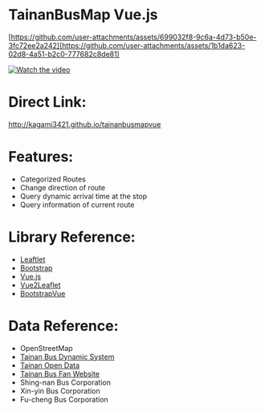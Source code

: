 TainanBusMap Vue.js
============
[https://github.com/user-attachments/assets/699032f8-9c6a-4d73-b50e-3fc72ee2a242](https://github.com/user-attachments/assets/1b1da623-02d8-4a51-b2c0-777682c8de81)


[![Watch the video](https://www.youtube.com/watch?v=x-BT2MXQwCs)](https://www.youtube.com/watch?v=x-BT2MXQwCs)

# Direct Link:
http://kagami3421.github.io/tainanbusmapvue

# Features:

* Categorized Routes
* Change direction of route
* Query dynamic arrival time at the stop
* Query information of current route

# Library Reference:

* [Leaftlet](http://leafletjs.com/)
* [Bootstrap](http://getbootstrap.com/)
* [Vue.js](https://vuejs.org/)
* [Vue2Leaflet](https://korigan.github.io/Vue2Leaflet/)
* [BootstrapVue](https://bootstrap-vue.js.org/)

# Data Reference:

* OpenStreetMap
* [Tainan Bus Dynamic System](http://tourguide.tainan.gov.tw/newtnbusweb/)
* [Tainan Open Data](http://data.tainan.gov.tw/)
* [Tainan Bus Fan Website](http://nottainanbus.wix.com/tainancitybus)
* Shing-nan Bus Corporation
* Xin-yin Bus Corporation
* Fu-cheng Bus Corporation
